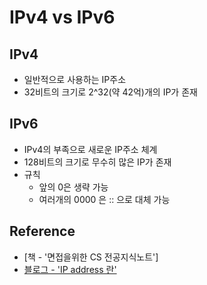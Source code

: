 # IPv4 vs IPv6
## IPv4
- 일반적으로 사용하는 IP주소
- 32비트의 크기로 2^32(약 42억)개의 IP가 존재
## IPv6
- IPv4의 부족으로 새로운 IP주소 체계
- 128비트의 크기로 무수히 많은 IP가 존재
- 규칙
    - 앞의 0은 생략 가능
    - 여러개의 0000 은 :: 으로 대체 가능
## Reference
- [책 - '면접을위한 CS 전공지식노트']
- [블로그 - 'IP address 란'](https://velog.io/@hidaehyunlee/IP-address%EB%9E%80)